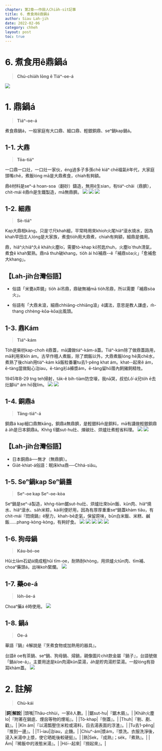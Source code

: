 ```yaml
---
chapter: 第2章——作田人Chia̍h-si̍t記事
title: 6. 煮食用ê鼎鍋á
author: Siau Lah-jih
date: 2022-02-06
category: chheh
layout: post
toc: true
---
```


# 6. 煮食用ê鼎鍋á
> **Chú-chia̍h Iōng ê Tiáⁿ-oe-á**

![](../too5/09/9-3-4a.鐵桶灶拷貝.jpg)

# 1. 鼎鍋á
>**Tiáⁿ-oe-á**

煮食鼎鍋á，一般家庭有大口鼎、細口鼎、輕銀銅鼎、seⁿ鍋kap鍋á。

## 1-1. 大鼎
>**Tōa-tiáⁿ**

一口鼎一口灶，一口灶一家伙，éng過多子多孫chē kiáⁿ chē福氣ê年代，大家庭頭嘴chē，煮飯lóng mā是大鼎煮食，chiah有夠額。

鼎ê材料是seⁿ-á hoan-soa（翻砂）鑄造，無用ē生sian，有tiáⁿ-châi（鼎臍），chit-mái ê鼎m̄是生鐵製造，mā無鼎臍。
![](../too5/09/9-3-3.鼎.jpg)
![](../too5/09/9-3-4.鼎.jpg)
![](../too5/09/9-3-1.補鼎.jpg)

## 1-2. 細鼎
>**Sè-tiáⁿ**
  
Kap大鼎相kāng，只是寸尺khah細，平常時用來khioh火尾hiâⁿ滾水燒水，因為khah早田庄人lóng是大家族，煮食tio̍h用大鼎煮，chiah有夠額，細鼎是備用。

鼎，hiâⁿ火hiâⁿ久ē kha̍h火塵lo͘，需要tò-khap kō͘煎匙thuh，火塵lo͘ thuh清氣，煮食ē khah緊熟。鼎nā thuh破khang，tio̍h ài hō͘補鼎--ê「補鼎sòa火」「愈補愈大khang」。

## 【Lah-jih台灣俗語】
- 俗語「米甕á弄鐃」tio̍h ài吊鼎，鼎破無補mā tio̍h吊鼎，所以需要「補鼎sòa火」。
 
- 俗語有「大鼎未滾，細鼎chhiāng-chhiāng滾」ê講法，意思是教人謙虛，m̄-thang chhèng-kōa-kōa出風頭。

## 1-3. 鼎Kám
>**Tiáⁿ-kám**

To̍h是柴枋kap-choh ê鼎蓋，mā講做tiáⁿ-kám-á蓋。Tiáⁿ-kám除了做鼎蓋路用，mā利用來kîn ám。古早作穡人煮飯，除了燜飯以外，大鼎煮飯lóng hē真chē水，煮熟了後chiah用tiáⁿ-kám kā飯粒番薯tu去1-pêng khat ám。khat--起來ê ám，ē-tàng當做點心治iau，ē-tàng衫á褲漿ám，ē-tàng留hō͘厝內飼豬飼精牲。

1945年B-29 tng teh掃射，ta̍k-ê bih-tiàm防空壕，我nā哭，叔伯Lô͘-á兄to̍h ē去灶腳iúⁿ ám hō͘我lim。
![](../too5/09/9-3-5.鼎𥴊蓋陳正雄.jpg)
![](../too5/09/9-3-6.鼎蓋.jpg)

## 1-4. 銅鼎á
>**Tâng-tiáⁿ-á**

銅鼎á kap細口鼎無kāng，銅鼎á無鼎臍，是輕銀料m̄是銅料，mā有講做輕銀銅鼎á a̍h是日本銅鼎á。Khǹg tī鋸sut-hu灶、煉碳灶、烘爐灶煮輕省料理。
![](../too5/09/9-3-7.煎匙.jpg)
![](../too5/09/9-3-7a.鼎臍.jpg)

## 【Lah-jih台灣俗語】
- 日本銅鼎á──無才（無鼎臍）。
- Gia̍t-khiat-á俗語：眠床kha鼎──Chhá-siâu。

## 1-5. Seⁿ鍋kap Seⁿ鍋蓋
>**Seⁿ-oe kap Seⁿ-oe-kòa**

Seⁿ鍋是seⁿ-á製造，khǹg-tiàm鋸sut-hu灶、烘爐灶來būn飯、kûn肉、hiâⁿ燒水、hiâⁿ滾水、sa̍h米粽，kài利便好用，因為有厚厚重重seⁿ鍋蓋khàm tiâu，有chit-mái『悶燒鍋』ê壓力，khah-bē走氣，保留原味，būn白米飯、米糕、鹹飯‥‥‥phang-kòng-kòng，有夠好食。
![](../too5/09/9-3-8.鉎鍋.jpg)
![](../too5/09/9-3-9.鉎鍋蓋.jpg)
![](../too5/09/9-3-10.鉎鍋陳慶芳.jpg)
![](../too5/09/9-3-11.鉎鍋鉎鍋蓋.jpg)
![](../too5/09/9-3-11a.鉎鍋.jpg)

## 1-6. 狗母鍋
>**Káu-bó-oe**
  
Hûi土lām石幼á燒成粗hûi tīm-oe，耐熱耐khòng，用烘爐火tūn肉、tīm補、choaⁿ藥頭á，出味koh緊爛。
![](../too5/09/9-3-12.狗母鍋烘爐.jpg)

## 1-7. 藥oe-á
>**Io̍h-ōe-á**

Choaⁿ藥á ê時使用。
![](../too5/09/9-3-12a.藥鍋仔烘爐.jpg)

## 1-8. 鍋á
>**Oe-á**

華語『鍋』ê解說是『烹煮食物或加熱用的器具』。

台語ê oe有茶鍋、seⁿ鍋、狗母鍋、燖鍋，親像圖片chit款金屬『鍋子』，台語號做「鍋á/oe-á」，主要用途是kûn肉湯kûn菜湯，a̍h是貯肉湯貯菜湯。一般lóng有掛耳khàm蓋。
![](../too5/09/9-3-13.鍋仔.jpg)


# 2. 註解
> **Chù-kái**

|**詞**|**解說**|
|頭嘴|Thâu-chhùi，一家ê人數。|
|鋸sut-hu|『鋸木屑』。|
|Kha̍h火塵lo͘|『附著在鍋底、煙囪等物的煙垢』。|
|Tò-khap|『倒蓋』。|
|Thuh|『剔、剷、戳』。|
|Kîn ám|『以湯瓢壓住米粒或湯料，舀去湯表面的浮渣』。|
|Tu去1-pêng|『推到一邊』。|
|Tī-iau|治iau，止饑。|
|Chiuⁿ-ám|漿ám，『漿洗。衣服洗淨後，浸入米湯中上漿，使它晒乾後較硬挺』。|
|熟|Sek，『成熟』；se̍k，『煮熟』。|
|Ám|『稀飯中的液態米湯』。|
|Hô͘--起來|『撈起來』。|
